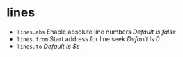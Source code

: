 <!-- TITLE: lines -->

# lines

- `lines.abs` Enable absolute line numbers _Default is false_
- `lines.from` Start address for line seek _Default is 0_
- `lines.to` _Default is $s_

<p hidden>lines.abs lines.from lines.to</p>